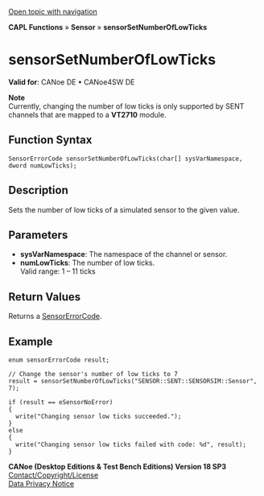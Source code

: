 [Open topic with navigation](../../../../../CANoeDEFamily.htm#Topics/CAPLFunctions/Sensor/Functions/CAPLfunctionSensorSetNumberOfLowTicks.md)

**CAPL Functions** » **Sensor** » **sensorSetNumberOfLowTicks**

# sensorSetNumberOfLowTicks

**Valid for**: CANoe DE • CANoe4SW DE

**Note**  
Currently, changing the number of low ticks is only supported by SENT channels that are mapped to a **VT2710** module.

## Function Syntax

```plaintext
SensorErrorCode sensorSetNumberOfLowTicks(char[] sysVarNamespace, dword numLowTicks);
```

## Description

Sets the number of low ticks of a simulated sensor to the given value.

## Parameters

- **sysVarNamespace**: The namespace of the channel or sensor.
- **numLowTicks**: The number of low ticks.  
  Valid range: 1 – 11 ticks

## Return Values

Returns a [SensorErrorCode](../CAPLfunctionsSensorEnumeration.md).

## Example

```plaintext
enum sensorErrorCode result;

// Change the sensor's number of low ticks to 7
result = sensorSetNumberOfLowTicks("SENSOR::SENT::SENSORSIM::Sensor", 7);

if (result == eSensorNoError)
{
  write("Changing sensor low ticks succeeded.");
}
else
{
  write("Changing sensor low ticks failed with code: %d", result);
}
```

**CANoe (Desktop Editions & Test Bench Editions) Version 18 SP3**  
[Contact/Copyright/License](../../../Shared/ContactCopyrightLicense.md)  
[Data Privacy Notice](https://www.vector.com/int/en/company/get-info/privacy-policy/)
